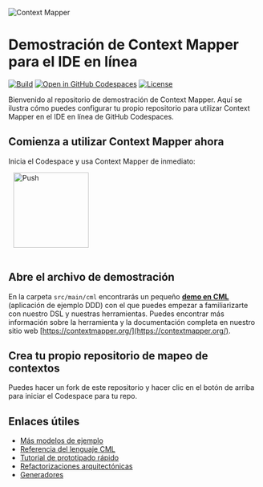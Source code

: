 ![Context Mapper](https://raw.githubusercontent.com/wiki/ContextMapper/context-mapper-dsl/logo/cm-logo-github-small.png)
# Demostración de Context Mapper para el IDE en línea
[![Build](https://github.com/ContextMapper/web-ide-demo/actions/workflows/build.yml/badge.svg)](https://github.com/ContextMapper/web-ide-demo/actions) [![Open in GitHub Codespaces](https://github.com/codespaces/badge.svg)](https://github.com/codespaces/new?hide_repo_select=true&repo=f-munozg/MISW4406-Tocayos) [![License](https://img.shields.io/badge/License-Apache%202.0-blue.svg)](https://opensource.org/licenses/Apache-2.0)

Bienvenido al repositorio de demostración de Context Mapper. Aquí se ilustra cómo puedes configurar tu propio repositorio para utilizar Context Mapper en el IDE en línea de GitHub Codespaces.

## Comienza a utilizar Context Mapper ahora
Inicia el Codespace y usa Context Mapper de inmediato:

<a href="https://github.com/codespaces/new?hide_repo_select=true&repo=f-munozg/MISW4406-Tocayos" style="padding: 10px;">
    <img src="https://github.com/codespaces/badge.svg" width="150" alt="Push" align="center">
</a>
<br/><br/>

## Abre el archivo de demostración
En la carpeta `src/main/cml` encontrarás un pequeño **[demo en CML](./src/main/cml/demo.cml)** (aplicación de ejemplo DDD) con el que puedes empezar a familiarizarte con nuestro DSL y nuestras herramientas.
Puedes encontrar más información sobre la herramienta y la documentación completa en nuestro sitio web [https://contextmapper.org/](https://contextmapper.org/).

## Crea tu propio repositorio de mapeo de contextos
Puedes hacer un fork de este repositorio y hacer clic en el botón de arriba para iniciar el Codespace para tu repo.

## Enlaces útiles

 * [Más modelos de ejemplo](https://github.com/ContextMapper/context-mapper-examples)
 * [Referencia del lenguaje CML](https://contextmapper.org/docs/language-reference/)
 * [Tutorial de prototipado rápido](https://contextmapper.org/docs/rapid-ooad/)
 * [Refactorizaciones arquitectónicas](https://contextmapper.org/docs/architectural-refactorings/)
 * [Generadores](https://contextmapper.org/docs/generators/)
